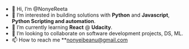 - 👋 Hi, I’m @NonyeReeta
- 👀 I’m interested in building solutions with **Python** and **Javascript**, **Python Scripting and automation**.
- 🌱 I’m currently learning **React** @ **Udacity**.
- 💞️ I’m looking to collaborate on software development projects, DS, ML.
- 📫 How to reach me **nonyeibeanu@gmail.com

<!---
NonyeReeta/NonyeReeta is a ✨ special ✨ repository because its `README.md` (this file) appears on your GitHub profile.
You can click the Preview link to take a look at your changes.
--->
